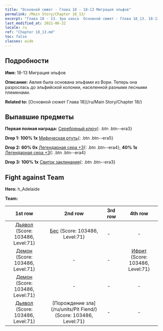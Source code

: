 ```yaml
---
title: "Основной сюжет - Глава 18 - 18-13 Миграция эльфов"
permalink: /Main Story/Chapter 18_13/
excerpt: "Глава 18 - 13. Эра хаоса  Основной сюжет - Глава 18_13. 18-13 Миграция эльфов"
last_modified_at: 2021-06-22
locale: ru
ref: "Chapter 18_13.md"
toc: false
classes: wide
---
```


## Подробности

 **Имя:** 18-13 Миграция эльфов

 **Описание:** Авлия была основана эльфами из Вори. Теперь она разрослась до эльфийской колонии, населенной разными лесными племенами.

 **Related to:** [Основной сюжет Глава 18](/ru/Main Story/Chapter 18/)

## Выпавшие предметы

 **Первая полная награда:** [Серебряный ключ](/ItemsRU/con_693/){: .btn .btn--era3}

 **Drop 1:** **100% 1x** [Мифическая ртуть](/ItemsRU/mat_63/){: .btn .btn--era5}

 **Drop 2:** **60% 0x** [Легендарная сера +3](/ItemsRU/mat_57/){: .btn .btn--era4}, **40% 1x** [Легендарная сера +3](/ItemsRU/mat_57/){: .btn .btn--era4}

 **Drop 3:** **100% 1x** [Свиток заклинания](/ItemsRU/con_694/){: .btn .btn--era3}


## Fight against Team
 **Hero:** h_Adelaide

 **Team:**


  | 1st row | 2nd row | 3rd row | 4th row |
  |:----:|:----:|:----|:----:|
  | [Дьявол](/ru/units/Devil/) (Score: 103486, Level:71)  | [Бес](/ru/units/Imp/) (Score: 103486, Level:71)  | - | - |
  | [Демон](/ru/units/Demon/) (Score: 103486, Level:71)  | - | - | [Ифрит](/ru/units/Efreeti/) (Score: 103486, Level:71)  |
  | [Демон](/ru/units/Demon/) (Score: 103486, Level:71)  | - | - | - |
  | [Дьявол](/ru/units/Devil/) (Score: 103486, Level:71)  | [Порождение зла](/ru/units/Pit Fiend/) (Score: 103486, Level:71)  | - | - |


